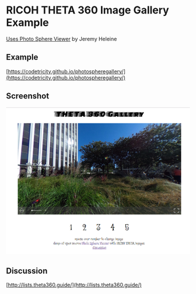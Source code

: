 # RICOH THETA 360 Image Gallery Example

[Uses Photo Sphere Viewer](https://github.com/JeremyHeleine/Photo-Sphere-Viewer) by Jeremy Heleine

## Example
[https://codetricity.github.io/photospheregallery/](https://codetricity.github.io/photospheregallery/)

## Screenshot

![](doc/screenshot.png)

## Discussion

[http://lists.theta360.guide/](http://lists.theta360.guide/)
